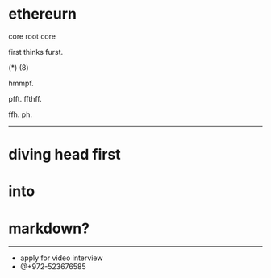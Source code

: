 # ethereurn
core root core 


first thinks furst. 

(*) (8)


hmmpf. 

pfft. 
ffthff. 

ffh. 
ph. 

---------------------------
# diving head first 
# into
# markdown?
--------------
* apply for video interview
* @+972-523676585
